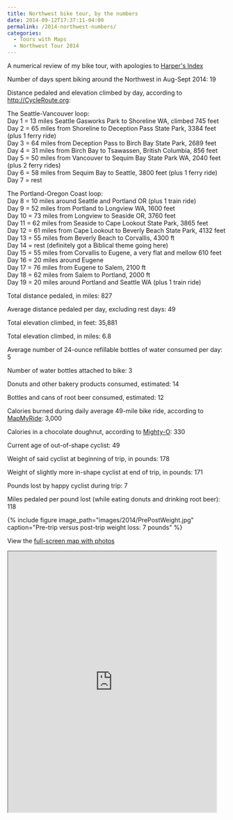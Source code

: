 ```yaml
---
title: Northwest bike tour, by the numbers
date: 2014-09-12T17:37:11-04:00
permalink: /2014-northwest-numbers/
categories:
  - Tours with Maps
  - Northwest Tour 2014
---
```

A numerical review of my bike tour, with apologies to [Harper's Index](http://harpers.org/departments/harpers-index/)

Number of days spent biking around the Northwest in Aug-Sept 2014: 19

Distance pedaled and elevation climbed by day, according to <http://CycleRoute.org>:

The Seattle-Vancouver loop:  
Day 1 = 13 miles Seattle Gasworks Park to Shoreline WA, climbed 745 feet  
Day 2 = 65 miles from Shoreline to Deception Pass State Park, 3384 feet (plus 1 ferry ride)  
Day 3 = 64 miles from Deception Pass to Birch Bay State Park, 2689 feet  
Day 4 = 31 miles from Birch Bay to Tsawassen, British Columbia, 856 feet  
Day 5 = 50 miles from Vancouver to Sequim Bay State Park WA, 2040 feet (plus 2 ferry rides)  
Day 6 = 58 miles from Sequim Bay to Seattle, 3800 feet (plus 1 ferry ride)  
Day 7 = rest

The Portland-Oregon Coast loop:  
Day 8 = 10 miles around Seattle and Portland OR (plus 1 train ride)  
Day 9 = 52 miles from Portland to Longview WA, 1600 feet  
Day 10 = 73 miles from Longview to Seaside OR, 3760 feet  
Day 11 = 62 miles from Seaside to Cape Lookout State Park, 3865 feet  
Day 12 = 61 miles from Cape Lookout to Beverly Beach State Park, 4132 feet  
Day 13 = 55 miles from Beverly Beach to Corvallis, 4300 ft  
Day 14 = rest (definitely got a Biblical theme going here)  
Day 15 = 55 miles from Corvallis to Eugene, a very flat and mellow 610 feet  
Day 16 = 20 miles around Eugene  
Day 17 = 76 miles from Eugene to Salem, 2100 ft  
Day 18 = 62 miles from Salem to Portland, 2000 ft  
Day 19 = 20 miles around Portland and Seattle WA (plus 1 train ride)

Total distance pedaled, in miles: 827

Average distance pedaled per day, excluding rest days: 49

Total elevation climbed, in feet: 35,881

Total elevation climbed, in miles: 6.8

Average number of 24-ounce refillable bottles of water consumed per day: 5

Number of water bottles attached to bike: 3

Donuts and other bakery products consumed, estimated: 14

Bottles and cans of root beer consumed, estimated: 12

Calories burned during daily average 49-mile bike ride, according to [MapMyRide](http://www.mapmyride.com/improve/calorie_calculator): 3,000

Calories in a chocolate doughnut, according to [Mighty-O](http://www.mightyo.com/documents/nutrition.pdf): 330

Current age of out-of-shape cyclist: 49

Weight of said cyclist at beginning of trip, in pounds: 178

Weight of slightly more in-shape cyclist at end of trip, in pounds: 171

Pounds lost by happy cyclist during trip: 7

Miles pedaled per pound lost (while eating donuts and drinking root beer): 118

{% include figure image_path="images/2014/PrePostWeight.jpg" caption="Pre-trip versus post-trip weight loss: 7 pounds" %}

View the [full-screen map with photos](https://jackdougherty.github.io/bikemapcode/#6/46.710/-122.827)

<iframe src="https://jackdougherty.github.io/bikemapcode/#6/46.710/-122.827" width="95%" height="600px"></iframe>
